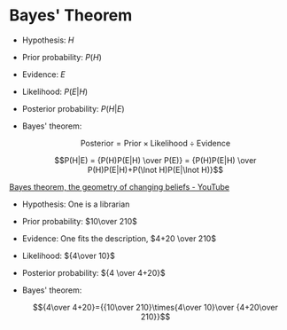 # Bayes' Theorem
- Hypothesis: $H$
- Prior probability: $P(H)$
- Evidence: $E$
- Likelihood: $P(E|H)$
- Posterior probability: $P(H|E)$
- Bayes' theorem:

  $$\text{Posterior}=\text{Prior}\times\text{Likelihood}\div\text{Evidence}$$
  
  $$P(H|E) = {P(H)P(E|H) \over P(E)} = {P(H)P(E|H) \over P(H)P(E|H)+P(\lnot H)P(E|\lnot H)}$$
  

[Bayes theorem, the geometry of changing beliefs - YouTube](https://www.youtube.com/watch?v=HZGCoVF3YvM)
- Hypothesis: One is a librarian
- Prior probability: $10\over 210$
- Evidence: One fits the description, $4+20 \over 210$
- Likelihood: ${4\over 10}$
- Posterior probability: ${4 \over 4+20}$
- Bayes' theorem:

  $${4\over 4+20}={{10\over 210}\times{4\over 10}\over {4+20\over 210}}$$
  
